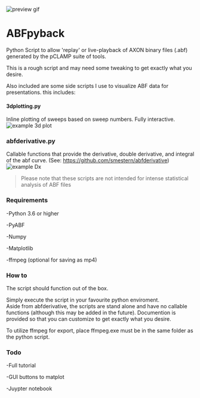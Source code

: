 
![preview gif](https://i.imgur.com/Dhe9oM6.gif "preview gif")
# ABFpyback
Python Script to allow 'replay' or live-playback of AXON binary files (.abf) generated by the pCLAMP suite of tools.

This is a rough script and may need some tweaking to get exactly what you desire.

Also included are some side scripts I use to visualize ABF data for presentations.
  this includes:
  #### 3dplotting.py
  Inline plotting of sweeps based on sweep numbers. Fully interactive.  
  ![example 3d plot](https://i.imgur.com/pEoVkDb.png "3d plot")
  ### abfderivative.py
  Callable functions that provide the derivative, double derivative, and integral of the abf curve. (See: https://github.com/smestern/abfderivative)
  ![example Dx](https://i.imgur.com/snbPCru.png "example dx")
  
  
>Please note that these scripts are not intended for intense statistical analysis of ABF files

### Requirements
-Python 3.6 or higher

-PyABF

-Numpy

-Matplotlib

-ffmpeg (optional for saving as mp4)

### How to
The script should function out of the box.

Simply execute the script in your favourite python enviroment.  
Aside from abfderivative, the scripts are stand alone and have no callable functions (although this may be added in the future).   Documention is provided so that you can customize to get exactly what you desire.
  
  To utilize ffmpeg for export, place ffmpeg.exe must be in the same folder as the python script. 
  
### Todo
 -Full tutorial
 
 -GUI buttons to matplot
 
 -Juypter notebook
  
